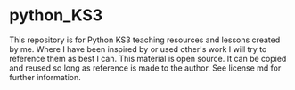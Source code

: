 # python_KS3

This repository is for Python KS3 teaching resources and lessons created by me.
Where I have been inspired by or used other's work I will try to reference them as best I can.
This material is open source.  It can be copied and reused so long as reference is made to the author.  See license md for further information.
